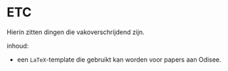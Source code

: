 # ETC

Hierin zitten dingen die vakoverschrijdend zijn.

inhoud:

* een `LaTeX`-template die gebruikt kan worden voor papers aan Odisee.